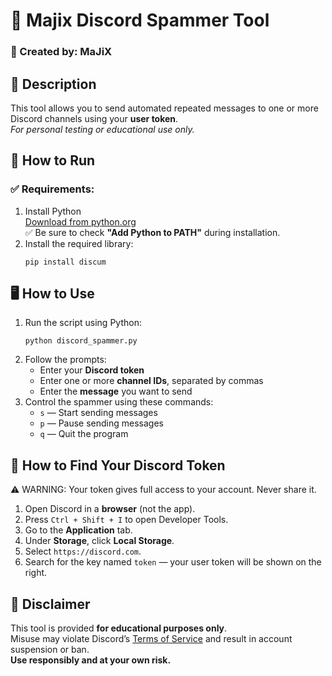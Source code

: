 
<body>

  <h1>📄 Majix Discord Spammer Tool</h1>

  <h3>🔧 Created by: <strong>MaJiX</strong></h3>

  <h2>💬 Description</h2>
  <p>This tool allows you to send automated repeated messages to one or more Discord channels using your <strong>user token</strong>.<br/>
  <em>For personal testing or educational use only.</em></p>

  <h2>🚀 How to Run</h2>
  <h3>✅ Requirements:</h3>
  <ol>
    <li>Install Python<br/>
      <a href="https://www.python.org/downloads/" target="_blank">Download from python.org</a><br/>
      ✅ Be sure to check <strong>"Add Python to PATH"</strong> during installation.
    </li>
    <li>Install the required library:
      <pre><code>pip install discum</code></pre>
    </li>
  </ol>

  <h2>🖥 How to Use</h2>
  <ol>
    <li>Run the script using Python:
      <pre><code>python discord_spammer.py</code></pre>
    </li>
    <li>Follow the prompts:
      <ul>
        <li>Enter your <strong>Discord token</strong></li>
        <li>Enter one or more <strong>channel IDs</strong>, separated by commas</li>
        <li>Enter the <strong>message</strong> you want to send</li>
      </ul>
    </li>
    <li>Control the spammer using these commands:
      <ul>
        <li><code>s</code> — Start sending messages</li>
        <li><code>p</code> — Pause sending messages</li>
        <li><code>q</code> — Quit the program</li>
      </ul>
    </li>
  </ol>

  <h2>🔐 How to Find Your Discord Token</h2>
  <p class="warning">⚠️ WARNING: Your token gives full access to your account. Never share it.</p>
  <ol>
    <li>Open Discord in a <strong>browser</strong> (not the app).</li>
    <li>Press <code>Ctrl + Shift + I</code> to open Developer Tools.</li>
    <li>Go to the <strong>Application</strong> tab.</li>
    <li>Under <strong>Storage</strong>, click <strong>Local Storage</strong>.</li>
    <li>Select <code>https://discord.com</code>.</li>
    <li>Search for the key named <code>token</code> — your user token will be shown on the right.</li>
  </ol>

  <h2>🧠 Disclaimer</h2>
  <p>This tool is provided <strong>for educational purposes only</strong>.<br/>
  Misuse may violate Discord’s <a href="https://discord.com/terms" target="_blank">Terms of Service</a> and result in account suspension or ban.<br/>
  <strong>Use responsibly and at your own risk.</strong></p>

</body>
</html>

